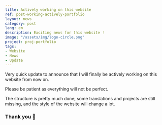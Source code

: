 ```yaml
---
title: Actively working on this website
ref: post-working-actively-portfolio
layout: news
category: post
lang: en
description: Exciting news for this website !
image: "/assets/img/logo-circle.png"
project: proj-portfolio
tags:
- Website
- News
- Update
---
```


Very quick update to announce that I will finally be actively working on this website from now on.

Please be patient as everything will not be perfect.

The structure is pretty much done, some translations and projects are still missing, and the style of the website will change a lot.

### Thank you 👋
